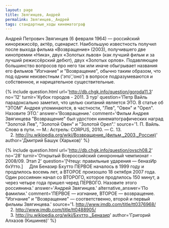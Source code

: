 ```yaml
---
layout: page
title: Звягинцев, Андрей
permalink: Звягинцев,_Андрей
tags: стандартные_ходы кинематограф
---
```

Андрей Петрович Звягинцев (6 февраля 1964) — российский кинорежиссёр, актёр, сценарист. Наибольшую известность получил после выхода фильма «Возвращение» (2003), получившего две кинопремии «Ника», двух «Золотых львов» (как лучший фильм и за лучший режиссёрский дебют), двух «Золотых орлов». Подавляющее большинство вопросов про него так или иначе обыгрывает названия его фильмов "Изгнание" и "Возвращение", обычно таким образом, что под одним неизвестным ('это','оно') в вопросе  подразумеваются и собственное, и нарицательное существительные. 

{% include question.html
url='http://db.chgk.info/question/goroda11.3'
no='12'
turnir='Кубок городов - 2011.  3 тур'
question='Петр Вайль парадоксально заметил, что целью скитаний является ЭТО. В статье об "ЭТОМ" Андрея упоминаются, в частности, "Лев", "Овен" и "Орел". Назовите ЭТО.'
answer='Возвращение.'
comment='Фильм Андрея Звягинцева "Возвращение" был удостоен кинематографических наград "Золотой Лев", "Золотой Овен" и "Золотой Орел".'
source='1. П. Вайль. Слово в пути. — М.: Астрель: CORPUS, 2010. — С. 13.<br>    2. http://ru.wikipedia.org/wiki/Возвращение_(фильм,_2003,_Россия)'
author='Дмитрий Башук (Харьков)'
 %}


{% include question.html
url='http://db.chgk.info/question/ovsch08.2'
no='28'
turnir='Открытый Всероссийский синхронный чемпионат - 2008/09.  Этап 2'
question='[Чтецу: правильные ударения — беназИр бхУтто.]     Для Беназир Бхутто ПЕРВОЕ началось в 1999 году и продлилось восемь лет, а ВТОРОЕ произошло 18 октября 2007 года. Один россиянин начал со ВТОРОГО, которое продлилось 150 минут, а через четыре года пришел черед ПЕРВОГО. Назовите этого россиянина.'
answer='Андрей Звягинцев.'
alternative_answer='По фамилии.'
comment='ПЕРВОЕ — изгнание, ВТОРОЕ — возвращение. "Изгнание" и "Возвращение" — соответственно, второй и первый фильмы Звягинцева.'
source='1. http://www.imdb.com/title/tt0376968/<br>    2. http://www.imdb.com/title/tt0488905/<br>    3. http://ru.wikipedia.org/wiki/Бхутто,_Беназир'
author='Григорий Алхазов (Кишинев)'
 %}

 